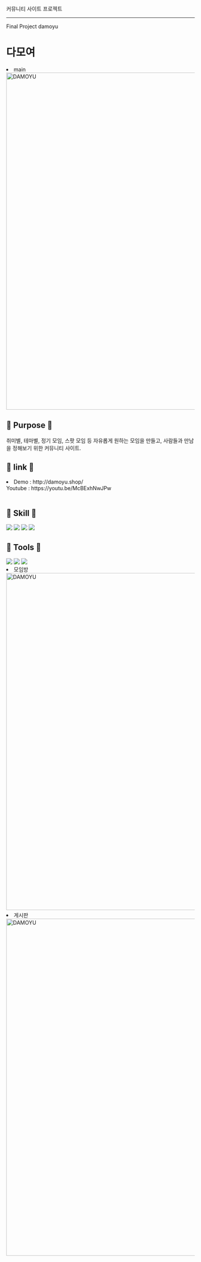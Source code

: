   커뮤니티 사이트 프로젝트
<hr>
Final Project damoyu

<h1> 다모여 </h1>
<li> main <br>
<img width="900" alt="DAMOYU" src="https://user-images.githubusercontent.com/93702391/160751600-736c0b62-35cd-4198-a7d4-5b10b41b6753.png">
<br>
<h2> 🎯 Purpose 🎯 </h2>
취미별, 테마별, 정기 모임, 스팟 모임 등
자유롭게 원하는 모임을 만들고, 사람들과 만남을 정해보기 위한 커뮤니티 사이트.
<br> 
<h2>🍍 link 🍍</h2>
<li>
Demo : http://damoyu.shop/
<br>
Youtube : https://youtu.be/McBExhNwJPw
<br>
</li>
<br>  
 
<h2>📖 Skill 📖</h2>
<img src="https://img.shields.io/badge/Spring Boot-6DB33F?style=&flat-square&logo=SpringBoot&logoColor=white"/>
<img src="https://img.shields.io/badge/React-4FC08D?style=flat-square&logo=React&logoColor=white"/>
<img src="https://img.shields.io/badge/MySQL-4479A1?style=flat-square&logo=MySQL&logoColor=white"/>
<img src="https://img.shields.io/badge/Amazon AWS-232F3E?style=flat-square&logo=Amazon AWS&logoColor=white"/>


<h2>📖 Tools 📖</h2>
<img src="https://img.shields.io/badge/Visual Studio Code-007ACC?style=flat-square&logo=VisualStudioCode&logoColor=white"/>
<img src="https://img.shields.io/badge/Git Hub-181717?style=flat-square&logo=GitHub&logoColor=white"/>
<img src="https://img.shields.io/badge/intelliJ IDEA-000000?style=flat-square&logo=intelliJ IDEA&logoColor=white"/>

<br>
<li> 모임방 <br>
<img width="900" alt="DAMOYU" src="https://user-images.githubusercontent.com/93702391/160752213-978bfe0c-9836-4f94-91c0-620f0992162f.png">

<br>
<li> 게시판 <br>
<img width="900" alt="DAMOYU" src="https://user-images.githubusercontent.com/93702391/160752426-83461099-1c4b-4865-8d53-bd24afe01b78.png">
